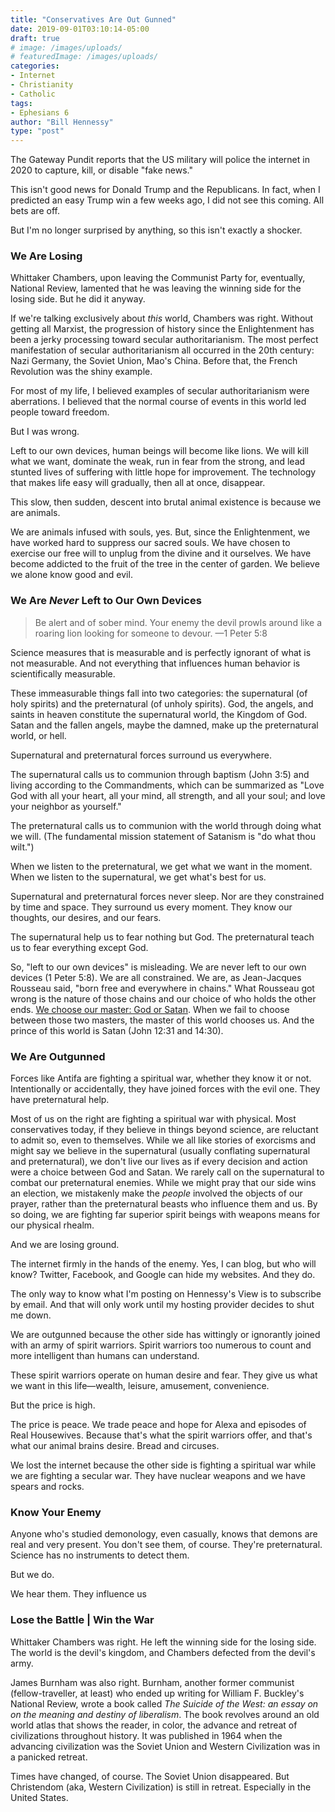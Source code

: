 ```yaml
---
title: "Conservatives Are Out Gunned"
date: 2019-09-01T03:10:14-05:00
draft: true
# image: /images/uploads/
# featuredImage: /images/uploads/
categories:
- Internet
- Christianity
- Catholic
tags:
- Ephesians 6
author: "Bill Hennessy"
type: "post"
---
```


The Gateway Pundit reports that the US military will police the internet in 2020 to capture, kill, or disable "fake news." 

This isn't good news for Donald Trump and the Republicans. In fact, when I predicted an easy Trump win a few weeks ago, I did not see this coming. All bets are off.

But I'm no longer surprised by anything, so this isn't exactly a shocker. 

### We Are Losing

Whittaker Chambers, upon leaving the Communist Party for, eventually, National Review, lamented that he was leaving the winning side for the losing side. But he did it anyway.

If we're talking exclusively about *this* world, Chambers was right. Without getting all Marxist, the progression of history since the Enlightenment has been a jerky processing toward secular authoritarianism. The most perfect manifestation of secular authoritarianism all occurred in the 20th century: Nazi Germany, the Soviet Union, Mao's China. Before that, the French Revolution was the shiny example.

For most of my life, I believed examples of secular authoritarianism were aberrations. I believed that the normal course of events in this world led people toward freedom. 

But I was wrong. 

Left to our own devices, human beings will become like lions. We will kill what we want, dominate the weak, run in fear from the strong, and lead stunted lives of suffering with little hope for improvement. The technology that makes life easy will gradually, then all at once, disappear. 

This slow, then sudden, descent into brutal animal existence is because we are animals. 

We are animals infused with souls, yes. But, since the Enlightenment, we have worked hard to suppress our sacred souls. We have chosen to exercise our free will to unplug from the divine and it ourselves. We have become addicted to the fruit of the tree in the center of garden. We believe we alone know good and evil.

### We Are *Never* Left to Our Own Devices

> Be alert and of sober mind. Your enemy the devil prowls around like a roaring lion looking for someone to devour. —1 Peter 5:8

Science measures that is measurable and is perfectly ignorant of what is not measurable. And not everything that influences human behavior is scientifically measurable. 

These immeasurable things fall into two categories: the supernatural (of holy spirits) and the preternatural (of unholy spirits). God, the angels, and saints in heaven constitute the supernatural world, the Kingdom of God. Satan and the fallen angels, maybe the damned, make up the preternatural world, or hell. 

Supernatural and preternatural forces surround us everywhere. 

The supernatural calls us to communion through baptism (John 3:5) and living according to the Commandments, which can be summarized as "Love God with all your heart, all your mind, all strength, and all your soul; and love your neighbor as yourself." 

The preternatural calls us to communion with the world through doing what we will. (The fundamental mission statement of Satanism is "do what thou wilt.") 

When we listen to the preternatural, we get what we want in the moment. When we listen to the supernatural, we get what's best for us. 

Supernatural and preternatural forces never sleep. Nor are they constrained by time and space. They surround us every moment. They know our thoughts, our desires, and our fears. 

The supernatural help us to fear nothing but God. The preternatural teach us to fear everything except God. 

So, "left to our own devices" is misleading. We are never left to our own devices (1 Peter 5:8). We are all constrained. We are, as Jean-Jacques Rousseau said, "born free and everywhere in chains." What Rousseau got wrong is the nature of those chains and our choice of who holds the other ends. [We choose our master: God or Satan](https://www.hennessysview.com/2018/08/08/crawling-back-to-happiness-and-freedom/). When we fail to choose between those two masters, the master of this world chooses us. And the prince of this world is Satan (John 12:31 and 14:30). 


### We Are Outgunned

Forces like Antifa are fighting a spiritual war, whether they know it or not. Intentionally or accidentally, they have joined forces with the evil one. They have preternatural help. 

Most of us on the right are fighting a spiritual war with physical. Most conservatives today, if they believe in things beyond science, are reluctant to admit so, even to themselves. While we all like stories of exorcisms and might say we believe in the supernatural (usually conflating supernatural and preternatural), we don't live our lives as if every decision and action were a choice between God and Satan. We rarely call on the supernatural to combat our preternatural enemies. While we might pray that our side wins an election, we mistakenly make the *people* involved the objects of our prayer, rather than the preternatural beasts who influence them and us. By so doing, we are fighting far superior spirit beings with weapons means for our physical rhealm. 

And we are losing ground. 

The internet firmly in the hands of the enemy. Yes, I can blog, but who will know? Twitter, Facebook, and Google can hide my websites. And they do. 

The only way to know what I'm posting on Hennessy's View is to subscribe by email. And that will only work until my hosting provider decides to shut me down. 

We are outgunned because the other side has wittingly or ignorantly joined with an army of spirit warriors. Spirit warriors too numerous to count and more intelligent than humans can understand. 

These spirit warriors operate on human desire and fear. They give us what we want in this life—wealth, leisure, amusement, convenience. 

But the price is high. 

The price is peace. We trade peace and hope for Alexa and episodes of Real Housewives. Because that's what the spirit warriors offer, and that's what our animal brains desire. Bread and circuses.

We lost the internet because the other side is fighting a spiritual war while we are fighting a secular war. They have nuclear weapons and we have spears and rocks. 

### Know Your Enemy

Anyone who's studied demonology, even casually, knows that demons are real and very present. You don't see them, of course. They're preternatural. Science has no instruments to detect them.

But we do. 

We hear them. They influence us

### Lose the Battle | Win the War

Whittaker Chambers was right. He left the winning side for the losing side. The world is the devil's kingdom, and Chambers defected from the devil's army. 

James Burnham was also right. Burnham, another former communist (fellow-traveller, at least) who ended up writing for William F. Buckley's National Review, wrote a book called *The Suicide of the West: an essay on on the meaning and destiny of liberalism*. The book revolves around an old world atlas that shows the reader, in color, the advance and retreat of civilizations throughout history. It was published in 1964 when the advancing civilization was the Soviet Union and Western Civilization was in a panicked retreat.

Times have changed, of course. The Soviet Union disappeared. But Christendom (aka, Western Civilization) is still in retreat. Especially in the United States. 


 
